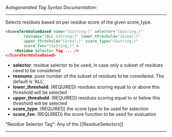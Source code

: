 <!-- THIS IS AN AUTOGENERATED FILE: Don't edit it directly, instead change the schema definition in the code itself. -->

_Autogenerated Tag Syntax Documentation:_

---
Selects residues based on per residue score of the given score_type.

```xml
<ScoreTermValueBased name="(&string;)" selector="(&string;)"
        resnums="(ALL &string;)" lower_threshold="(&real;)"
        upper_threshold="(&real;)" score_type="(&string;)"
        score_fxn="(&string;)" >
    <Residue Selector Tag ... />
</ScoreTermValueBased>
```

-   **selector**: residue selector to be used, in case only a subset of residues need to be considered
-   **resnums**: pose number of the subset of residues to be considered. The default is 'ALL'.
-   **lower_threshold**: (REQUIRED) residues scoring equal to or above this threshold will be selected
-   **upper_threshold**: (REQUIRED) residues scoring equal to or below this threshold will be selected
-   **score_type**: (REQUIRED) the score type to be used for selection
-   **score_fxn**: (REQUIRED) the score function to be used for evaluation


"Residue Selector Tag": Any of the [[ResidueSelectors]]

---
